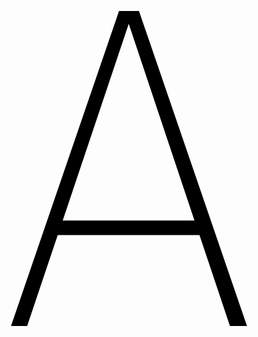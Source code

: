 
<svg role="img" viewBox="0 0 24 24" xmlns="http://www.w3.org/2000/svg"><title>A-Frame</title><path d="M17.37 17.07H6.57L4.24 24H3.01l8.23-24h1.52l8.23 24h-1.3zm-.39-1.13l-5-14.96-5.03 14.98h10.03Z"/></svg>
